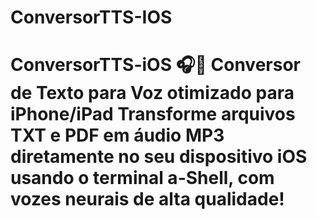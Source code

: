 # ConversorTTS-IOS
# ConversorTTS-iOS 🎧📱  **Conversor de Texto para Voz otimizado para iPhone/iPad**   Transforme arquivos TXT e PDF em áudio MP3 diretamente no seu dispositivo iOS usando o terminal a-Shell, com vozes neurais de alta qualidade!
